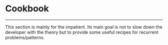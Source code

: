 # Cookbook

---

This section is mainly for the impatient.
Its main goal is not to slow down the developer with the theory but to provide some useful recipes for recurrent problems/patterns.
